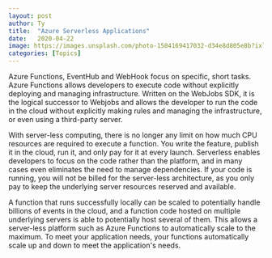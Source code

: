```yaml
---
layout: post
author: Ty
title:  "Azure Serverless Applications"
date:   2020-04-22 
image: https://images.unsplash.com/photo-1584169417032-d34e8d805e8b?ixlib=rb-1.2.1&ixid=eyJhcHBfaWQiOjEyMDd9&auto=format&fit=crop&w=1470&q=80
categories: [Topics]
---
```



Azure Functions, EventHub and WebHook focus on specific, short tasks. Azure Functions allows developers to execute code without explicitly deploying and managing infrastructure. Written on the WebJobs SDK, it is the logical successor to Webjobs and allows the developer to run the code in the cloud without explicitly making rules and managing the infrastructure, or even using a third-party server. 

With server-less computing, there is no longer any limit on how much CPU resources are required to execute a function. You write the feature, publish it in the cloud, run it, and only pay for it at every launch. Serverless enables developers to focus on the code rather than the platform, and in many cases even eliminates the need to manage dependencies. If your code is running, you will not be billed for the server-less architecture, as you only pay to keep the underlying server resources reserved and available. 

A function that runs successfully locally can be scaled to potentially handle billions of events in the cloud, and a function code hosted on multiple underlying servers is able to potentially host several of them. This allows a server-less platform such as Azure Functions to automatically scale to the maximum. To meet your application needs, your functions automatically scale up and down to meet the application's needs. 

